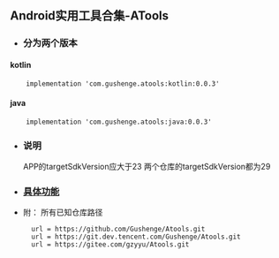 ## Android实用工具合集-ATools

- ### 分为两个版本
#### kotlin
        implementation 'com.gushenge.atools:kotlin:0.0.3'
#### java
        implementation 'com.gushenge.atools:java:0.0.3'
        
- ### 说明
    APP的targetSdkVersion应大于23
    两个仓库的targetSdkVersion都为29
     

- ### [具体功能](https://github.com/Gushenge/Atools/wiki)
- 附：
所有已知仓库路径
        
	    url = https://github.com/Gushenge/Atools.git
	    url = https://git.dev.tencent.com/Gushenge/Atools.git
	    url = https://gitee.com/gzyyu/Atools.git